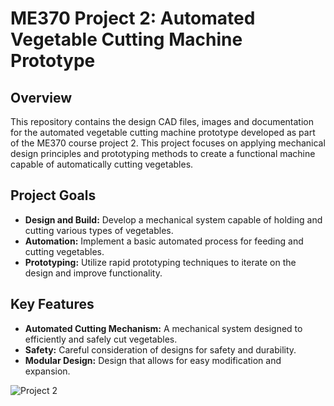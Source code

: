 # ME370 Project 2: Automated Vegetable Cutting Machine Prototype

## Overview

This repository contains the design CAD files, images and documentation for the automated vegetable cutting machine prototype developed as part of the ME370 course project 2. This project focuses on applying mechanical design principles and prototyping methods to create a functional machine capable of automatically cutting vegetables.

## Project Goals

*   **Design and Build:** Develop a mechanical system capable of holding and cutting various types of vegetables.
*   **Automation:** Implement a basic automated process for feeding and cutting vegetables.
*   **Prototyping:** Utilize rapid prototyping techniques to iterate on the design and improve functionality.

## Key Features

*   **Automated Cutting Mechanism:** A mechanical system designed to efficiently and safely cut vegetables.
*   **Safety:** Careful consideration of designs for safety and durability.
*   **Modular Design:** Design that allows for easy modification and expansion.

![Project 2](Images/ME370_Project-Team_with_Prof.HEIC)
